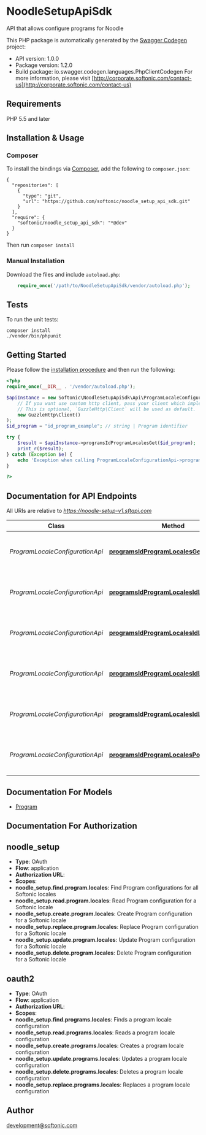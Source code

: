 # NoodleSetupApiSdk
API that allows configure programs for Noodle

This PHP package is automatically generated by the [Swagger Codegen](https://github.com/swagger-api/swagger-codegen) project:

- API version: 1.0.0
- Package version: 1.2.0
- Build package: io.swagger.codegen.languages.PhpClientCodegen
For more information, please visit [http://corporate.softonic.com/contact-us](http://corporate.softonic.com/contact-us)

## Requirements

PHP 5.5 and later

## Installation & Usage
### Composer

To install the bindings via [Composer](http://getcomposer.org/), add the following to `composer.json`:

```
{
  "repositories": [
    {
      "type": "git",
      "url": "https://github.com/softonic/noodle_setup_api_sdk.git"
    }
  ],
  "require": {
    "softonic/noodle_setup_api_sdk": "*@dev"
  }
}
```

Then run `composer install`

### Manual Installation

Download the files and include `autoload.php`:

```php
    require_once('/path/to/NoodleSetupApiSdk/vendor/autoload.php');
```

## Tests

To run the unit tests:

```
composer install
./vendor/bin/phpunit
```

## Getting Started

Please follow the [installation procedure](#installation--usage) and then run the following:

```php
<?php
require_once(__DIR__ . '/vendor/autoload.php');

$apiInstance = new Softonic\NoodleSetupApiSdk\Api\ProgramLocaleConfigurationApi(
    // If you want use custom http client, pass your client which implements `GuzzleHttp\ClientInterface`.
    // This is optional, `GuzzleHttp\Client` will be used as default.
    new GuzzleHttp\Client()
);
$id_program = "id_program_example"; // string | Program identifier

try {
    $result = $apiInstance->programsIdProgramLocalesGet($id_program);
    print_r($result);
} catch (Exception $e) {
    echo 'Exception when calling ProgramLocaleConfigurationApi->programsIdProgramLocalesGet: ', $e->getMessage(), PHP_EOL;
}

?>
```

## Documentation for API Endpoints

All URIs are relative to *https://noodle-setup-v1.sftapi.com*

Class | Method | HTTP request | Description
------------ | ------------- | ------------- | -------------
*ProgramLocaleConfigurationApi* | [**programsIdProgramLocalesGet**](docs/Api/ProgramLocaleConfigurationApi.md#programsidprogramlocalesget) | **GET** /programs/{id_program}/locales | Finds configurations for program in all Softonic locales
*ProgramLocaleConfigurationApi* | [**programsIdProgramLocalesIdLocaleDelete**](docs/Api/ProgramLocaleConfigurationApi.md#programsidprogramlocalesidlocaledelete) | **DELETE** /programs/{id_program}/locales/{id_locale} | Deletes a program configuration for a specific locale
*ProgramLocaleConfigurationApi* | [**programsIdProgramLocalesIdLocaleGet**](docs/Api/ProgramLocaleConfigurationApi.md#programsidprogramlocalesidlocaleget) | **GET** /programs/{id_program}/locales/{id_locale} | Finds configurations for program and Softonic locale
*ProgramLocaleConfigurationApi* | [**programsIdProgramLocalesIdLocalePatch**](docs/Api/ProgramLocaleConfigurationApi.md#programsidprogramlocalesidlocalepatch) | **PATCH** /programs/{id_program}/locales/{id_locale} | Updates a program configuration for a specific locale
*ProgramLocaleConfigurationApi* | [**programsIdProgramLocalesIdLocalePut**](docs/Api/ProgramLocaleConfigurationApi.md#programsidprogramlocalesidlocaleput) | **PUT** /programs/{id_program}/locales/{id_locale} | Replaces a program configuration for a specific locale
*ProgramLocaleConfigurationApi* | [**programsIdProgramLocalesPost**](docs/Api/ProgramLocaleConfigurationApi.md#programsidprogramlocalespost) | **POST** /programs/{id_program}/locales | Creates a program configuration for a specific locale


## Documentation For Models

 - [Program](docs/Model/Program.md)


## Documentation For Authorization


## noodle_setup

- **Type**: OAuth
- **Flow**: application
- **Authorization URL**: 
- **Scopes**: 
 - **noodle_setup.find.program.locales**: Find Program configurations for all Softonic locales
 - **noodle_setup.read.program.locales**: Read Program configuration for a Softonic locale
 - **noodle_setup.create.program.locales**: Create Program configuration for a Softonic locale
 - **noodle_setup.replace.program.locales**: Replace Program configuration for a Softonic locale
 - **noodle_setup.update.program.locales**: Update Program configuration for a Softonic locale
 - **noodle_setup.delete.program.locales**: Delete Program configuration for a Softonic locale

## oauth2

- **Type**: OAuth
- **Flow**: application
- **Authorization URL**: 
- **Scopes**: 
 - **noodle_setup.find.programs.locales**: Finds a program locale configuration
 - **noodle_setup.read.programs.locales**: Reads a program locale configuration
 - **noodle_setup.create.programs.locales**: Creates a program locale configuration
 - **noodle_setup.update.programs.locales**: Updates a program locale configuration
 - **noodle_setup.delete.programs.locales**: Deletes a program locale configuration
 - **noodle_setup.replace.programs.locales**: Replaces a program locale configuration


## Author

development@softonic.com


